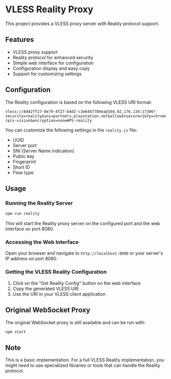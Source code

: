 # VLESS Reality Proxy

This project provides a VLESS proxy server with Reality protocol support.

## Features

- VLESS proxy support
- Reality protocol for enhanced security
- Simple web interface for configuration
- Configuration display and easy copy
- Support for customizing settings

## Configuration

The Reality configuration is based on the following VLESS URI format:

```
vless://8442ff27-8e79-4f27-b4d2-c3e6447789ea@164.92.176.134:17306?security=reality&sni=partners.playstation.net&allowInsecure=1&fp=chrome&pbk=eqTREGmvRVdLzIlSjxFrqJ9oxBpNTfMqnMdMDMHCEBs&sid=8236&type=tcp&flow=xtls-rprx-vision&encryption=none#PS-reality
```

You can customize the following settings in the `reality.js` file:

- UUID
- Server port
- SNI (Server Name Indication)
- Public key
- Fingerprint
- Short ID
- Flow type

## Usage

### Running the Reality Server

```bash
npm run reality
```

This will start the Reality proxy server on the configured port and the web interface on port 8080.

### Accessing the Web Interface

Open your browser and navigate to `http://localhost:8080` or your server's IP address on port 8080.

### Getting the VLESS Reality Configuration

1. Click on the "Get Reality Config" button on the web interface
2. Copy the generated VLESS URI
3. Use the URI in your VLESS client application

## Original WebSocket Proxy

The original WebSocket proxy is still available and can be run with:

```bash
npm start
```

## Note

This is a basic implementation. For a full VLESS Reality implementation, you might need to use specialized libraries or tools that can handle the Reality protocol.
